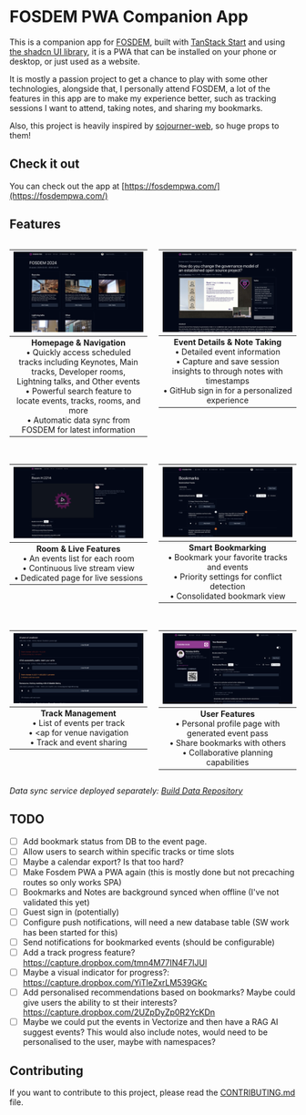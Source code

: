 # FOSDEM PWA Companion App

This is a companion app for [FOSDEM](https://fosdem.org/), built with [TanStack Start](https://tanstack.com/start/) and using [the shadcn UI library](https://ui.shadcn.com/), it is a PWA that can be installed on your phone or desktop, or just used as a website.

It is mostly a passion project to get a chance to play with some other technologies, alongside that, I personally attend FOSDEM, a lot of the features in this app are to make my experience better, such as tracking sessions I want to attend, taking notes, and sharing my bookmarks.

Also, this project is heavily inspired by [sojourner-web](https://github.com/loomchild/sojourner-web/tree/master), so huge props to them!

## Check it out

You can check out the app at [https://fosdempwa.com/](https://fosdempwa.com/)

## Features

<div style="display: grid; grid-template-columns: repeat(2, 1fr); gap: 20px;">

| ![FOSDEM PWA Homepage](./.github/docs/images/homepage.png) |
|:--:|
| **Homepage & Navigation** <br> • Quickly access scheduled tracks including Keynotes, Main tracks, Developer rooms, Lightning talks, and Other events <br> • Powerful search feature to locate events, tracks, rooms, and more <br> • Automatic data sync from FOSDEM for latest information |

| ![Event Page With Notes](./.github/docs/images/event_page_with_notes.png) |
|:--:|
| **Event Details & Note Taking** <br> • Detailed event information <br> • Capture and save session insights to through notes with timestamps <br> • GitHub sign in for a personalized experience |

| ![Room View With Status](./.github/docs/images/room_view_with_status.png) |
|:--:|
| **Room & Live Features** <br> • An events list for each room <br> • Continuous live stream view <br> • Dedicated page for live sessions |

| ![Bookmarks With Priorities](./.github/docs/images/bookmarks_with_priorities.png) |
|:--:|
| **Smart Bookmarking** <br> • Bookmark your favorite tracks and events <br> • Priority settings for conflict detection <br> • Consolidated bookmark view |

| ![Schedule With Transitions](./.github/docs/images/schedule_with_transitions.png) |
|:--:|
| **Track Management** <br> • List of events per track <br> • <ap for venue navigation <br> • Track and event sharing |

| ![Shared Profiles](./.github/docs/images/shared_profiles.png) |
|:--:|
| **User Features** <br> • Personal profile page with generated event pass <br> • Share bookmarks with others <br> • Collaborative planning capabilities |

</div>

*Data sync service deployed separately: [Build Data Repository](https://github.com/nicholasgriffintn/fosdem-pwa-build-data)*

## TODO

- [ ] Add bookmark status from DB to the event page.
- [ ] Allow users to search within specific tracks or time slots
- [ ] Maybe a calendar export? Is that too hard?
- [ ] Make Fosdem PWA a PWA again (this is mostly done but not precaching routes so only works SPA)
- [ ] Bookmarks and Notes are background synced when offline (I've not validated this yet)
- [ ] Guest sign in (potentially)
- [ ] Configure push notifications, will need a new database table (SW work has been started for this)
- [ ] Send notifications for bookmarked events (should be configurable)
- [ ] Add a track progress feature? https://capture.dropbox.com/tmn4M77IN4F7IJUl
- [ ] Maybe a visual indicator for progress?: https://capture.dropbox.com/YiTleZxrLM539GKc
- [ ] Add personalised recommendations based on bookmarks? Maybe could give users the ability to st their interests? https://capture.dropbox.com/2UZpDyZp0R2YcKDn
- [ ] Maybe we could put the events in Vectorize and then have a RAG AI suggest events? This would also include notes, would need to be personalised to the user, maybe with namespaces?

## Contributing

If you want to contribute to this project, please read the [CONTRIBUTING.md](CONTRIBUTING.md) file.
